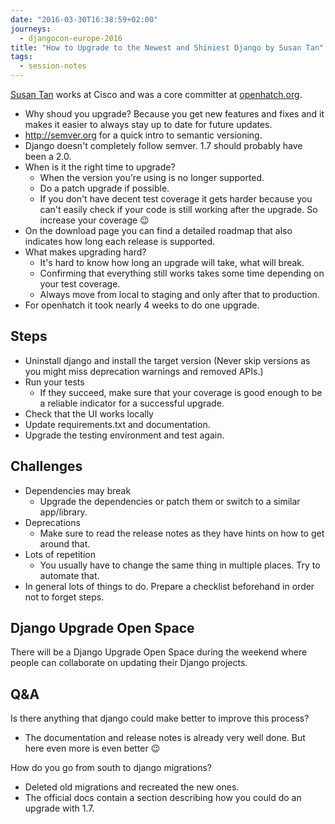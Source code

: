 ```yaml
---
date: "2016-03-30T16:38:59+02:00"
journeys:
  - djangocon-europe-2016
title: "How to Upgrade to the Newest and Shiniest Django by Susan Tan"
tags:
  - session-notes
---
```


[Susan Tan][] works at Cisco and was a core committer at
[openhatch.org][openhatch].

[susan tan]: https://twitter.com/ArcTanSusan
[openhatch]: https://openhatch.org/

<!--more-->

- Why shoud you upgrade? Because you get new features and fixes and it makes it
  easier to always stay up to date for future updates.
- http://semver.org for a quick intro to semantic versioning.
- Django doesn't completely follow semver. 1.7 should probably have been a 2.0.
- When is it the right time to upgrade?
    - When the version you're using is no longer supported.
    - Do a patch upgrade if possible.
    - If you don't have decent test coverage it gets harder because you can't
      easily check if your code is still working after the upgrade. So increase
      your coverage 😉
- On the download page you can find a detailed roadmap that also indicates how
  long each release is supported.
- What makes upgrading hard?
    - It's hard to know how long an upgrade will take, what will break.
    - Confirming that everything still works takes some time depending on your
      test coverage.
    - Always move from local to staging and only after that to production.
- For openhatch it took nearly 4 weeks to do one upgrade.

## Steps

- Uninstall django and install the target version (Never skip versions as you
  might miss deprecation warnings and removed APIs.)
- Run your tests
    - If they succeed, make sure that your coverage is good enough to be a
      reliable indicator for a successful upgrade.
- Check that the UI works locally
- Update requirements.txt and documentation.
- Upgrade the testing environment and test again.

## Challenges

- Dependencies may break
    - Upgrade the dependencies or patch them or switch to a similar app/library.
- Deprecations
    - Make sure to read the release notes as they have hints on how to get
      around that.
- Lots of repetition
    - You usually have to change the same thing in multiple places. Try to
      automate that.
- In general lots of things to do. Prepare a checklist beforehand in order not
  to forget steps.

## Django Upgrade Open Space

There will be a Django Upgrade Open Space during the weekend where people can
collaborate on updating their Django projects.

## Q&A

Is there anything that django could make better to improve this process?

- The documentation and release notes is already very well done. But here even
  more is even better 😉

How do you go from south to django migrations?

- Deleted old migrations and recreated the new ones.
- The official docs contain a section describing how you could do an upgrade
  with 1.7.
